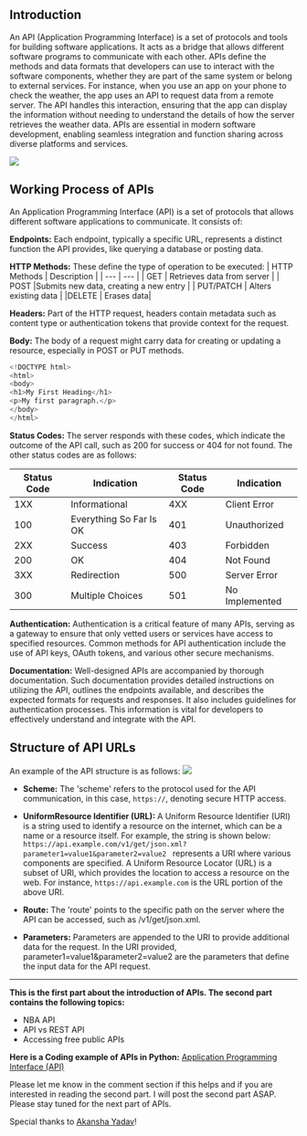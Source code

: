 ## Introduction
An API (Application Programming Interface) is a set of protocols and tools for building software applications. It acts as a bridge that allows different software programs to communicate with each other. APIs define the methods and data formats that developers can use to interact with the software components, whether they are part of the same system or belong to external services. For instance, when you use an app on your phone to check the weather, the app uses an API to request data from a remote server. The API handles this interaction, ensuring that the app can display the information without needing to understand the details of how the server retrieves the weather data. APIs are essential in modern software development, enabling seamless integration and function sharing across diverse platforms and services.

![](https://www.googleapis.com/download/storage/v1/b/kaggle-forum-message-attachments/o/inbox%2F12922590%2F8e90e10d27e9feedf34050a82ab06de9%2FAPI-01.jpg?generation=1708853441263425&alt=media)

## Working Process of APIs
An Application Programming Interface (API) is a set of protocols that allows different software applications to communicate. It consists of:

**Endpoints:** Each endpoint, typically a specific URL, represents a distinct function the API provides, like querying a database or posting data.

**HTTP Methods:** These define the type of operation to be executed:
| HTTP Methods | Description |
| --- | --- |
| GET | Retrieves data from server  |
| POST |Submits new data, creating a new entry |
| PUT/PATCH |  Alters existing data |
|DELETE  |  Erases data|


**Headers:** Part of the HTTP request, headers contain metadata such as content type or authentication tokens that provide context for the request.

**Body:** The body of a request might carry data for creating or updating a resource, especially in POST or PUT methods.

```python
<!DOCTYPE html>
<html>
<body>
<h1>My First Heading</h1>
<p>My first paragraph.</p>
</body>
</html>
```


**Status Codes:** The server responds with these codes, which indicate the outcome of the API call, such as 200 for success or 404 for not found. The other status codes are as follows:

| Status Code | Indication | Status Code | Indication |
| --- | --- | --- | --- |
| 1XX | Informational | 4XX| Client Error|
| 100| Everything So Far Is OK | 401| Unauthorized|
| 2XX| Success| 403| Forbidden|
| 200| OK | 404 | Not Found|
| 3XX| Redirection| 500| Server Error|
| 300| Multiple Choices|  501| No Implemented|


**Authentication:** Authentication is a critical feature of many APIs, serving as a gateway to ensure that only vetted users or services have access to specified resources. Common methods for API authentication include the use of API keys, OAuth tokens, and various other secure mechanisms.

**Documentation:** Well-designed APIs are accompanied by thorough documentation. Such documentation provides detailed instructions on utilizing the API, outlines the endpoints available, and describes the expected formats for requests and responses. It also includes guidelines for authentication processes. This information is vital for developers to effectively understand and integrate with the API.


## Structure  of API URLs
An example of the API structure is as follows:
![](https://www.googleapis.com/download/storage/v1/b/kaggle-forum-message-attachments/o/inbox%2F12922590%2F1a2e09683554f48292d42a74224b43bc%2FAPI-02.jpg?generation=1708853589342728&alt=media)

- **Scheme:** The 'scheme' refers to the protocol used for the API communication, in this case, `https://`, denoting secure HTTP access.

- **UniformResource Identifier (URL):** A Uniform Resource Identifier (URI) is a string used to identify a resource on the internet, which can be a name or a resource itself. For example, the string is shown below: 
`https://api.example.com/v1/get/json.xml?parameter1=value1&parameter2=value2 `
represents a URI where various components are specified. A Uniform Resource Locator (URL) is a subset of URI, which provides the location to access a resource on the web. For instance, `https://api.example.com` is the URL portion of the above URI.

- **Route:** The 'route' points to the specific path on the server where the API can be accessed, such as /v1/get/json.xml.

- **Parameters:** Parameters are appended to the URI to provide additional data for the request. In the URI provided, parameter1=value1&parameter2=value2 are the parameters that define the input data for the API request.


-------

**This is the first part about the introduction of APIs. The second part contains the following topics:**
- NBA API
- API vs REST API
- Accessing free public APIs

**Here is a Coding example of APIs in Python:** [Application Programming Interface (API)](https://www.kaggle.com/code/tanvirnwu/application-programming-interface-api?scriptVersionId=164232017)

Please let me know in the comment section if this helps and if you are interested in reading the second part. I will post the second part ASAP. Please stay tuned for the next part of APIs.

Special thanks to [Akansha Yadav](https://www.linkedin.com/in/akansha-yadav-4bb7321a9/)!
